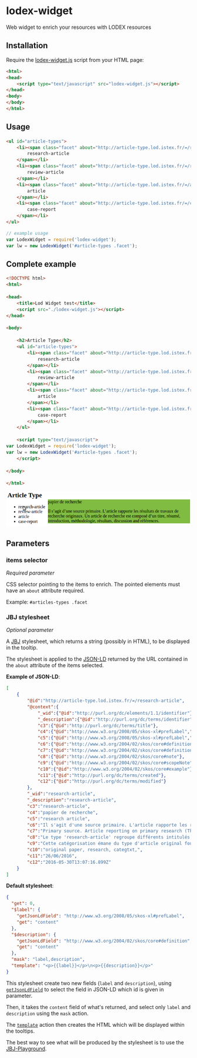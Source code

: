 # lodex-widget
Web widget to enrich your resources with LODEX resources

## Installation

Require the [lodex-widget.js](https://rawgit.com/Inist-CNRS/lodex-widget/master/lodex-widget.js) script from your HTML page:

```html
<html>
<head>
    <script type="text/javascript" src="lodex-widget.js"></script>
</head>
<body>
</body>
</html>
```

## Usage

```html
<ul id="article-types">
    <li><span class="facet" about="http://article-type.lod.istex.fr/=/research-article" property="dc:identifier">
        research-article
    </span></li>
    <li><span class="facet" about="http://article-type.lod.istex.fr/=/review-article" property="dc:identifier">
        review-article
    </span></li>
    <li><span class="facet" about="http://article-type.lod.istex.fr/=/article" property="dc:identifier">
        article
    </span></li>
    <li><span class="facet" about="http://article-type.lod.istex.fr/=/case-report" property="dc:identifier">
        case-report
    </span></li>
</ul>
```

```javascript
// example usage
var LodexWidget = require('lodex-widget');
var lw = new LodexWidget('#article-types .facet');
```


## Complete example

```html
<!DOCTYPE html>
<html>

<head>
    <title>Lod Widget test</title>
    <script src="./lodex-widget.js"></script>
</head>

<body>

    <h2>Article Type</h2>
    <ul id="article-types">
        <li><span class="facet" about="http://article-type.lod.istex.fr/=/research-article" property="dc:identifier">
            research-article
        </span></li>
        <li><span class="facet" about="http://article-type.lod.istex.fr/=/review-article" property="dc:identifier">
            review-article
        </span></li>
        <li><span class="facet" about="http://article-type.lod.istex.fr/=/article" property="dc:identifier">
            article
        </span></li>
        <li><span class="facet" about="http://article-type.lod.istex.fr/=/case-report" property="dc:identifier">
            case-report
        </span></li>
    </ul>

    <script type="text/javascript">
var LodexWidget = require('lodex-widget');
var lw = new LodexWidget('#article-types .facet');
    </script>

</body>

</html>
```

![Example of tooltips on Articles Types](lodex-widget-research-article.png)

## Parameters

### items selector
*Required parameter*

CSS selector pointing to the items to enrich.
The pointed elements must have an `about` attribute required.

Example: `#articles-types .facet`

### JBJ stylesheet
*Optional parameter*

A [JBJ](https://github.com/Inist-CNRS/node-jbj) stylesheet, which returns a
string (possibly in HTML), to be displayed in the tooltip.

The stylesheet is applied to the [JSON-LD](http://json-ld.org) returned by the
URL contained in the `about` attribute of the items selected.

**Example of JSON-LD**:

```json
[
    {
        "@id":"http://article-type.lod.istex.fr/=/research-article",
        "@context":{
            "_wid":{"@id":"http://purl.org/dc/elements/1.1/identifier"},
            "_description":{"@id":"http://purl.org/dc/terms/identifier"},
            "c3":{"@id":"http://purl.org/dc/terms/title"},
            "c4":{"@id":"http://www.w3.org/2008/05/skos-xl#prefLabel","@language":"fr"},
            "c5":{"@id":"http://www.w3.org/2008/05/skos-xl#prefLabel","@language":"en"},
            "c6":{"@id":"http://www.w3.org/2004/02/skos/core#definition","@language":"fr"},
            "c7":{"@id":"http://www.w3.org/2004/02/skos/core#definition","@language":"en"},
            "c8":{"@id":"http://www.w3.org/2004/02/skos/core#note"},
            "c9":{"@id":"http://www.w3.org/2004/02/skos/core#scopeNote"},
            "c10":{"@id":"http://www.w3.org/2004/02/skos/core#example"},
            "c11":{"@id":"http://purl.org/dc/terms/created"},
            "c12":{"@id":"http://purl.org/dc/terms/modified"}
        },
        "_wid":"research-article",
        "_description":"research-article",
        "c3":"research-article",
        "c4":"papier de recherche",
        "c5":"research article",
        "c6":"Il s'agit d'une source primaire. L'article rapporte les résultats de travaux de recherche originaux. Un article de recherche est composé d'un titre, résumé, introduction, méthodologie, résultats, discussion and références.",
        "c7":"Primary source. Article reporting on primary research (The related value review-article describes a literature review, research summary, or state-of-the-art article). Source : DTD NLM 3.0 (<a href=\"http://dtd.nlm.nih.gov/archiving/tag-library/3.0/index.html?attr=article-type\">http://dtd.nlm.nih.gov/archiving/tag-library/3.0/index.html?attr=article-type</a>)",
        "c8":"Le type 'research-article' regroupe différents intitulés qui varient selon l'éditeur, la discipline, voire la revue. ",
        "c9":"Cette catégorisation émane du type d'article original fourni par l'éditeur. Attention, rien ne vaut la lecture d'un article pour en mesurer le contenu et la qualité ! ",
        "c10":"original paper, research, categtxt,",
        "c11":"26/06/2016",
        "c12":"2016-05-30T13:07:16.899Z"
    }
]
```

**Default stylesheet**:

```json
{
  "get": 0,
  "$label": {
    "getJsonLdField": "http://www.w3.org/2008/05/skos-xl#prefLabel",
    "get": "content"
  },
  "$description": {
    "getJsonLdField": "http://www.w3.org/2004/02/skos/core#definition",
    "get": "content"
  },
  "mask": "label,description",
  "template": "<p>{{label}}</p>\n<p>{{description}}</p>"
}
```

This stylesheet create two new fields (`label` and `description`), using
[`getJsonLdField`](https://github.com/Inist-CNRS/node-jbj-rdfa#getJsonLdField)
to select the field in JSON-LD which id is given in parameter.

Then, it takes the `content` field of what's returned, and select only `label`
and `description` using the `mask` action.

The [`template`](https://github.com/Inist-CNRS/node-jbj-template#template)
action then creates the HTML which will be displayed within the tooltips.

The best way to see what will be produced by the stylesheet is to use the [JBJ-Playground](http://inist-cnrs.github.io/jbj-playground/?input=http://article-type.lod.istex.fr/=/research-article?alt=jsonld).
